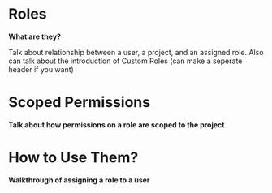 # Roles 
**What are they?**

Talk about relationship between a user, a project, and an assigned role.
Also can talk about the introduction of Custom Roles (can make a seperate header if you want)

# Scoped Permissions
**Talk about how permissions on a role are scoped to the project**

# How to Use Them?
**Walkthrough of assigning a role to a user**
